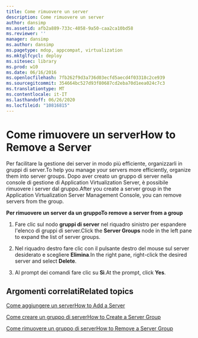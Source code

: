 ```yaml
---
title: Come rimuovere un server
description: Come rimuovere un server
author: dansimp
ms.assetid: afb2a889-733c-4058-9a50-caa2ca10bd58
ms.reviewer: ''
manager: dansimp
ms.author: dansimp
ms.pagetype: mdop, appcompat, virtualization
ms.mktglfcycl: deploy
ms.sitesec: library
ms.prod: w10
ms.date: 06/16/2016
ms.openlocfilehash: 7fb262f9d3a736d03ecfd5aecd4f03318c2ce939
ms.sourcegitcommit: 354664bc527d93f80687cd2eba70d1eea024c7c3
ms.translationtype: MT
ms.contentlocale: it-IT
ms.lasthandoff: 06/26/2020
ms.locfileid: "10816815"
---
```

# <span data-ttu-id="935da-103">Come rimuovere un server</span><span class="sxs-lookup"><span data-stu-id="935da-103">How to Remove a Server</span></span>


<span data-ttu-id="935da-104">Per facilitare la gestione dei server in modo più efficiente, organizzarli in gruppi di server.</span><span class="sxs-lookup"><span data-stu-id="935da-104">To help you manage your servers more efficiently, organize them into server groups.</span></span> <span data-ttu-id="935da-105">Dopo aver creato un gruppo di server nella console di gestione di Application Virtualization Server, è possibile rimuovere i server dal gruppo.</span><span class="sxs-lookup"><span data-stu-id="935da-105">After you create a server group in the Application Virtualization Server Management Console, you can remove servers from the group.</span></span>

**<span data-ttu-id="935da-106">Per rimuovere un server da un gruppo</span><span class="sxs-lookup"><span data-stu-id="935da-106">To remove a server from a group</span></span>**

1.  <span data-ttu-id="935da-107">Fare clic sul nodo **gruppi di server** nel riquadro sinistro per espandere l'elenco di gruppi di server.</span><span class="sxs-lookup"><span data-stu-id="935da-107">Click the **Server Groups** node in the left pane to expand the list of server groups.</span></span>

2.  <span data-ttu-id="935da-108">Nel riquadro destro fare clic con il pulsante destro del mouse sul server desiderato e scegliere **Elimina**.</span><span class="sxs-lookup"><span data-stu-id="935da-108">In the right pane, right-click the desired server and select **Delete**.</span></span>

3.  <span data-ttu-id="935da-109">Al prompt dei comandi fare clic su **Sì**.</span><span class="sxs-lookup"><span data-stu-id="935da-109">At the prompt, click **Yes**.</span></span>

## <span data-ttu-id="935da-110">Argomenti correlati</span><span class="sxs-lookup"><span data-stu-id="935da-110">Related topics</span></span>


[<span data-ttu-id="935da-111">Come aggiungere un server</span><span class="sxs-lookup"><span data-stu-id="935da-111">How to Add a Server</span></span>](how-to-add-a-server.md)

[<span data-ttu-id="935da-112">Come creare un gruppo di server</span><span class="sxs-lookup"><span data-stu-id="935da-112">How to Create a Server Group</span></span>](how-to-create-a-server-group.md)

[<span data-ttu-id="935da-113">Come rimuovere un gruppo di server</span><span class="sxs-lookup"><span data-stu-id="935da-113">How to Remove a Server Group</span></span>](how-to-remove-a-server-group.md)

 

 





